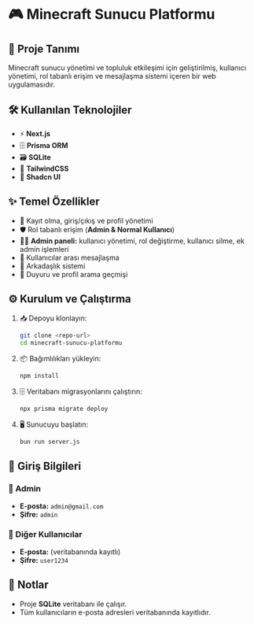 # 🎮 Minecraft Sunucu Platformu

## 🚀 Proje Tanımı

Minecraft sunucu yönetimi ve topluluk etkileşimi için geliştirilmiş, kullanıcı yönetimi, rol tabanlı erişim ve mesajlaşma sistemi içeren bir web uygulamasıdır.

## 🛠️ Kullanılan Teknolojiler

- ⚡ **Next.js**
- 🗄️ **Prisma ORM**
- 🗃️ **SQLite**
- 🎨 **TailwindCSS**
- 🧩 **Shadcn UI**

## ✨ Temel Özellikler

- 📝 Kayıt olma, giriş/çıkış ve profil yönetimi
- 🛡️ Rol tabanlı erişim (**Admin & Normal Kullanıcı**)
- 🧑‍💼 **Admin paneli:** kullanıcı yönetimi, rol değiştirme, kullanıcı silme, ek admin işlemleri
- 💬 Kullanıcılar arası mesajlaşma
- 👥 Arkadaşlık sistemi
- 📢 Duyuru ve profil arama geçmişi

## ⚙️ Kurulum ve Çalıştırma

1. 📥 Depoyu klonlayın:
   ```bash
   git clone <repo-url>
   cd minecraft-sunucu-platformu
   ```
2. 📦 Bağımlılıkları yükleyin:
   ```bash
   npm install
   ```
3. 🗄️ Veritabanı migrasyonlarını çalıştırın:
   ```bash
   npx prisma migrate deploy
   ```
4. 🖥️ Sunucuyu başlatın:
   ```bash
   bun run server.js
   ```

## 🔑 Giriş Bilgileri

### 👑 Admin

- **E-posta:** `admin@gmail.com`
- **Şifre:** `admin`

### 👤 Diğer Kullanıcılar

- **E-posta:** (veritabanında kayıtlı)
- **Şifre:** `user1234`

## 📌 Notlar

- Proje **SQLite** veritabanı ile çalışır.
- Tüm kullanıcıların e-posta adresleri veritabanında kayıtlıdır.
